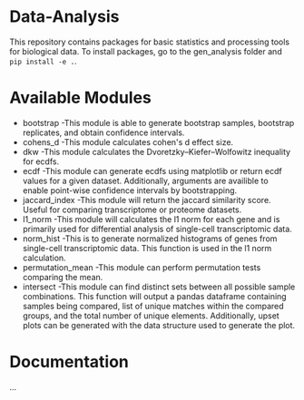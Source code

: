 # Data-Analysis
This repository contains packages for basic statistics and processing tools for biological data.
To install packages, go to the gen_analysis folder and `pip install -e .`.

# Available Modules 
- bootstrap
  -This module is able to generate bootstrap samples, bootstrap replicates, and obtain confidence intervals.
- cohens_d
  -This module calculates cohen's d effect size.
- dkw
  -This module calculates the Dvoretzky–Kiefer–Wolfowitz inequality for ecdfs.
- ecdf
  -This module can generate ecdfs using matplotlib or return ecdf values for a given dataset. Additionally, arguments are        availible to enable point-wise confidence intervals by bootstrapping.
- jaccard_index
  -This module will return the jaccard similarity score. Useful for comparing transcriptome or proteome datasets.
- l1_norm
  -This module will calculates the l1 norm for each gene and is primarily used for differential analysis of single-cell          transcriptomic data. 
- norm_hist
  -This is to generate normalized histograms of genes from single-cell transcriptomic data. This function is used in the l1      norm calculation.
- permutation_mean
  -This module can perform permutation tests comparing the mean. 
- intersect
  -This module can find distinct sets between all possible sample combinations. This function will output a pandas dataframe containing samples being compared, list of unique matches within the compared groups, and the total number of unique elements. Additionally, upset plots can be generated with the data structure used to generate the plot. 
  
 # Documentation
 ...
